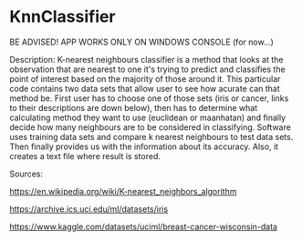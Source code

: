 # KnnClassifier
BE ADVISED! APP WORKS ONLY ON WINDOWS CONSOLE (for now...)

Description:
K-nearest neighbours classifier is a method that looks at the observation that are nearest to one it's trying to predict and classifies the point of interest based on the majority of those around it. This particular code contains two data sets that allow user to see how acurate can that method be. First user has to choose one of those sets (iris or cancer, links to their descriptions are down below), then has to determine what calculating method they want to use (euclidean or maanhatan) and finally decide how many neighbours are to be considered in classifying. Software uses training data sets and compare k nearest neighbours to test data sets. Then finally provides us with the information about its accuracy. Also, it creates a text file where result is stored.


Sources:

https://en.wikipedia.org/wiki/K-nearest_neighbors_algorithm 

https://archive.ics.uci.edu/ml/datasets/iris

https://www.kaggle.com/datasets/uciml/breast-cancer-wisconsin-data
